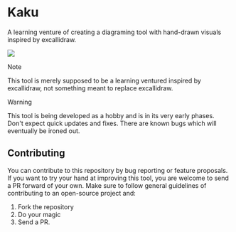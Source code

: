 # Kaku

A learning venture of creating a diagraming tool with hand-drawn visuals inspired by excallidraw.

<image src="public/og.png" />

> [!NOTE]
> This tool is merely supposed to be a learning ventured inspired by excallidraw, not something meant to replace excallidraw.

> [!WARNING]
> This tool is being developed as a hobby and is in its very early phases. Don't expect quick updates and fixes. There are known bugs which will eventually be ironed out.

## Contributing

You can contribute to this repository by bug reporting or feature proposals. If you want to try your hand at improving this tool, you are welcome to send a PR forward of your own. Make sure to follow general guidelines of contributing to an open-source project and:

1) Fork the repository
2) Do your magic
3) Send a PR.
